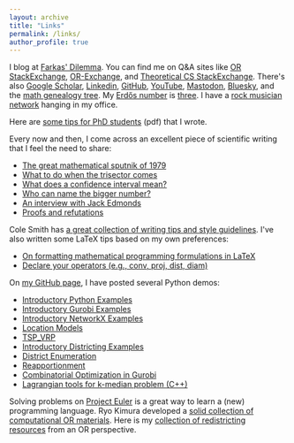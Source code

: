 ```yaml
---
layout: archive
title: "Links"
permalink: /links/
author_profile: true
---
```


I blog at [Farkas' Dilemma](https://farkasdilemma.wordpress.com/). You can find me on Q&A sites like [OR StackExchange](https://or.stackexchange.com/users/53/austin-buchanan), [OR-Exchange](https://www.or-exchange.org/users/572/austin-buchanan/), and [Theoretical CS StackExchange](http://cstheory.stackexchange.com/users/13056/austin-buchanan). There's also [Google Scholar](http://scholar.google.com/citations?user=2Jhj9SIAAAAJ&hl=en), [Linkedin](http://www.linkedin.com/pub/austin-buchanan/21/8a7/a98), [GitHub](https://github.com/AustinLBuchanan), [YouTube](https://www.youtube.com/channel/UCsbxC6AGhtgOl7tD4Lb1s6g/), [Mastodon](https://mas.to/@AustinLBuchanan), [Bluesky](https://bsky.app/profile/austinlbuchanan.bsky.social), and the [math genealogy tree](https://genealogy.math.ndsu.nodak.edu/id.php?id=193868). My [Erdős number](https://en.wikipedia.org/wiki/Erd%C5%91s_number) is [three](http://www.ams.org/mathscinet/collaborationDistance.html). I have a [rock musician network](https://www.fastcompany.com/3031894/infographic-this-complicated-rock-chart-shows-how-your-favorite-bands-are-connected) hanging in my office.

Here are [some tips for PhD students](https://austinlbuchanan.github.io/files/Tips%20for%20PhD.pdf) (pdf) that I wrote.

Every now and then, I come across an excellent piece of scientific writing that I feel the need to share:
-   [The great mathematical sputnik of 1979](http://lpsdp.files.wordpress.com/2011/10/ellipsoid-stories.pdf)
-   [What to do when the trisector comes](http://web.mst.edu/~lmhall/WhatToDoWhenTrisectorComes.pdf)
-   [What does a confidence interval mean?](http://sober.philosophy.wisc.edu/course-materials/CM-ConfidenceInterval.pdf)
-   [Who can name the bigger number?](http://www.scottaaronson.com/writings/bignumbers.html)
-   [An interview with Jack Edmonds](http://www.mathopt.org/Optima-Issues/optima97.pdf)
-   [Proofs and refutations](https://math.berkeley.edu/~kpmann/Lakatos.pdf)

Cole Smith has [a great collection of writing tips and style guidelines](https://colesmit.expressions.syr.edu/tips-for-students/). I've also written some LaTeX tips based on my own preferences:
-   [On formatting mathematical programming formulations in LaTeX](https://www.overleaf.com/read/fqkbtwdqnrzp#/43832922/)
-   [Declare your operators (e.g., conv, proj, dist, diam)](https://www.overleaf.com/read/rrfztchxcxxz#/41304234/)

On [my GitHub page](https://github.com/AustinLBuchanan), I have posted several Python demos:
-   [Introductory Python Examples](https://github.com/AustinLBuchanan/PythonDemos)
-   [Introductory Gurobi Examples](https://github.com/AustinLBuchanan/GurobiExamples)
-   [Introductory NetworkX Examples](https://github.com/AustinLBuchanan/NetworkX-Examples)
-   [Location Models](https://github.com/AustinLBuchanan/Location_Models)
-   [TSP_VRP](https://github.com/AustinLBuchanan/TSP_VRP)
-   [Introductory Districting Examples](https://github.com/AustinLBuchanan/Districting-Examples-2020)
-   [District Enumeration](https://github.com/AustinLBuchanan/District-Enumeration)
-   [Reapportionment](https://github.com/AustinLBuchanan/Reapportionment)
-   [Combinatorial Optimization in Gurobi](https://github.com/AustinLBuchanan/Combinatorial-Optimization-in-Gurobi)
-   [Lagrangian tools for k-median problem (C++)](https://github.com/AustinLBuchanan/kmedian)

Solving problems on [Project Euler](https://projecteuler.net/) is a great way to learn a (new) programming language. Ryo Kimura developed a [solid collection of computational OR materials](https://github.com/rkimura47/cmu-comp-or/tree/master/Modules). Here is my [collection of redistricting resources](https://austinlbuchanan.github.io/OR-redistricting-resources/) from an OR perspective.

